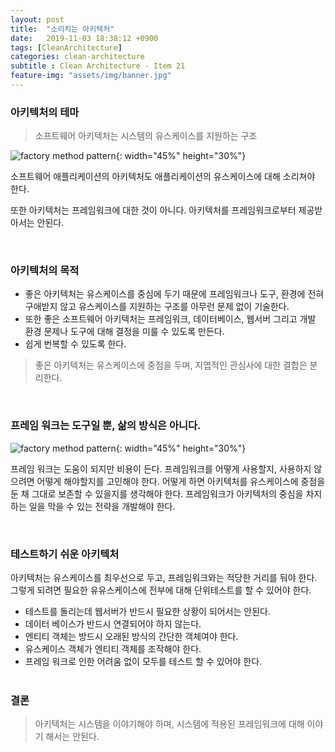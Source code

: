 ```yaml
---
layout: post
title:  "소리치는 아키텍처"
date:   2019-11-03 18:38:12 +0900
tags: [CleanArchitecture]
categories: clean-architecture
subtitle : Clean Architecture - Item 21
feature-img: "assets/img/banner.jpg"
---
```


### 아키텍처의 테마

> 소프트웨어 아키텍처는 시스템의 유스케이스를 지원하는 구조

![factory method pattern](/assets/images/post/191103/(18).jpg){: width="45%" height="30%"}

소프트웨어 애플리케이션의 아키텍처도 애플리케이션의 유스케이스에 대해 소리쳐야 한다.

또한 아키텍처는 프레임워크에 대한 것이 아니다. 아키텍처를 프레임워크로부터 제공받아서는 안된다. 

<br>

<!-- more -->

### 아키텍처의 목적

- 좋은 아키텍처는 유스케이스를 중심에 두기 때문에 프레임워크나 도구, 환경에 전혀 구애받지 않고 유스케이스를 지원하는 구조를 아무런 문제 없이 기술한다.
- 또한 좋은 소프트웨어 아키텍처는 프레임워크, 데이터베이스, 웹서버 그리고 개발 환경 문제나 도구에 대해 결정을 미룰 수 있도록 만든다. 
- 쉽게 번복할 수 있도록 한다. 

> 좋은 아키텍처는 유스케이스에 중점을 두며, 지엽적인 관심사에 대한 결합은 분리한다. 

<br>

### 프레임 워크는 도구일 뿐, 삶의 방식은 아니다.

![factory method pattern](/assets/images/post/191103/(19).png){: width="45%" height="30%"}

프레임 워크는 도움이 되지만 비용이 든다. 프레임워크를 어떻게 사용할지, 사용하지 않으려면 어떻게 해야할지를 고민해야 한다. 어떻게 하면 아키텍처를 유스케이스에 중점을 둔 채 그대로 보존할 수 있을지를 생각해야 한다. 프레임워크가 아키텍처의 중심을 차지하는 일을 막을 수 있는 전략을 개발해야 한다. 

<br>

### 테스트하기 쉬운 아키텍처

아키텍처는 유스케이스를 최우선으로 두고, 프레임워크와는 적당한 거리를 둬야 한다. 그렇게 되려면 필요한 유유스케이스에 전부에 대해 단위테스트를 할 수 있어야 한다. 



- 테스트를 돌리는데 웹서버가 반드시 필요한 상황이 되어서는 안된다.
- 데이터 베이스가 반드시 연결되어야 하지 않는다. 
- 엔티티 객체는 방드시 오래된 방식의 간단한 객체여야 한다.
- 유스케이스 객체가 엔티티 객체를 조작해야 한다.
- 프레임 워크로 인한 어려움 없이 모두를 테스트 할 수 있어야 한다.
<br><br>
### 결론

>  아키텍처는 시스템을 이야기해야 하며, 시스템에 적용된 프레임워크에 대해 이야기 해서는 안된다.



